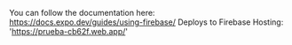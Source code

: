 You can follow the documentation here:
https://docs.expo.dev/guides/using-firebase/
Deploys to Firebase Hosting:
'https://prueba-cb62f.web.app/'